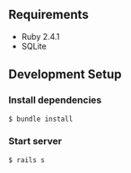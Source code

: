 ## Requirements

* Ruby 2.4.1
* SQLite

## Development Setup

### Install dependencies
```
$ bundle install
```

### Start server

```
$ rails s
```
